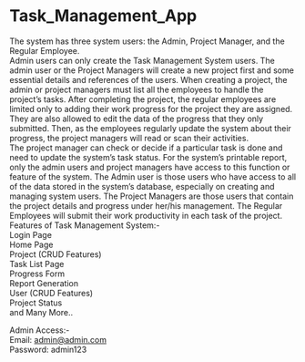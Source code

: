 # Task_Management_App  
The system has three system users: the Admin, Project Manager, and the Regular Employee.  
Admin users can only create the Task Management System users. The admin user or the Project Managers will create a new project first and some essential details and references of the users. When creating a project, the admin or project managers must list all the employees to handle the project’s tasks. After completing the project, the regular employees are limited only to adding their work progress for the project they are assigned. They are also allowed to edit the data of the progress that they only submitted. Then, as the employees regularly update the system about their progress, the project managers will read or scan their activities.  
The project manager can check or decide if a particular task is done and need to update the system’s task status. For the system’s printable report, only the admin users and project managers have access to this function or feature of the system. The Admin user is those users who have access to all of the data stored in the system’s database, especially on creating and managing system users. The Project Managers are those users that contain the project details and progress under her/his management. The Regular Employees will submit their work productivity in each task of the project.  
Features of Task Management System:-  
Login Page  
Home Page  
Project (CRUD Features)  
Task List Page  
Progress Form  
Report Generation  
User (CRUD Features)  
Project Status  
and Many More..  

Admin Access:-  
Email: admin@admin.com  
Password: admin123
